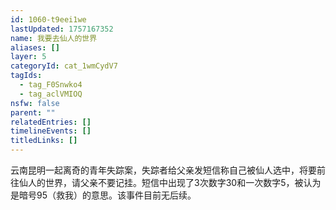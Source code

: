 ```yaml
---
id: 1060-t9eei1we
lastUpdated: 1757167352
name: 我要去仙人的世界
aliases: []
layer: 5
categoryId: cat_1wmCydV7
tagIds:
  - tag_F0Snwko4
  - tag_aclVMIOQ
nsfw: false
parent: ""
relatedEntries: []
timelineEvents: []
titledLinks: []
---
```


云南昆明一起离奇的青年失踪案，失踪者给父亲发短信称自己被仙人选中，将要前往仙人的世界，请父亲不要记挂。短信中出现了3次数字30和一次数字5，被认为是暗号95（救我）的意思。该事件目前无后续。